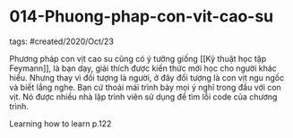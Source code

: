 # 014-Phuong-phap-con-vit-cao-su

tags: #created/2020/Oct/23

Phương pháp con vịt cao su cũng có ý tưởng giống [[Kỹ thuật học tập Feymann]], là bạn dạy, giải thích được kiến thức mới học cho người khác hiểu. Nhưng thay vì đối tượng là người, ở đây đối tượng là con vịt ngu ngốc và biết lắng nghe. Bạn cứ thoải mái trình bày mọi ý nghĩ trong đầu với con vịt. Nó được nhiều nhà lập trình viên sử dụng để tìm lỗi code của chương trình.

Learning how to learn p.122